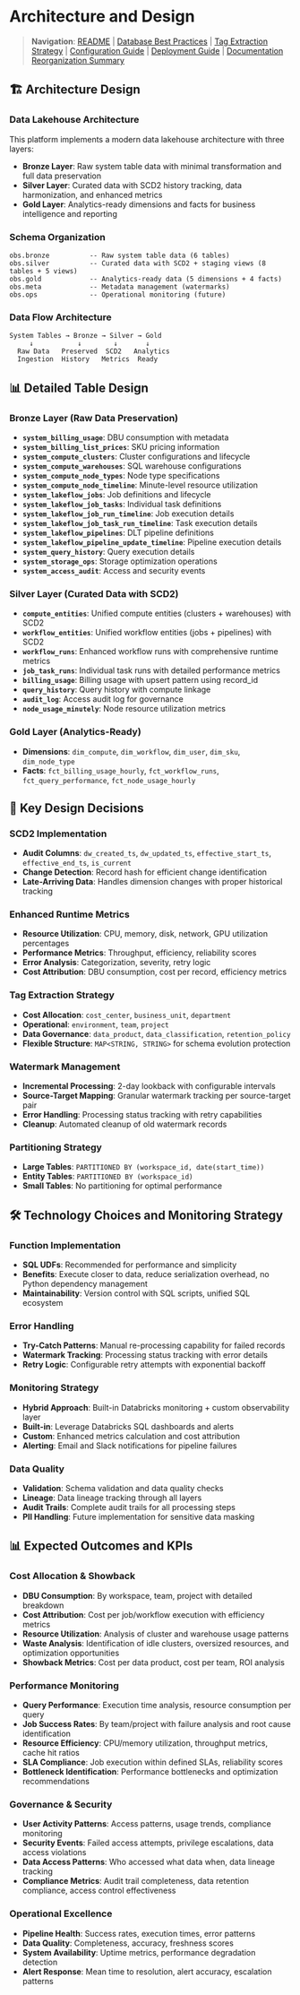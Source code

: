 # Architecture and Design

> **Navigation**: [README](../README.md) | [Database Best Practices](database_best_practices.md) | [Tag Extraction Strategy](tag_extraction_strategy.md) | [Configuration Guide](config_folder_guide.md) | [Deployment Guide](deployment_guide.md) | [Documentation Reorganization Summary](documentation_reorganization_summary.md)

## 🏗️ **Architecture Design**

### **Data Lakehouse Architecture**
This platform implements a modern data lakehouse architecture with three layers:

- **Bronze Layer**: Raw system table data with minimal transformation and full data preservation
- **Silver Layer**: Curated data with SCD2 history tracking, data harmonization, and enhanced metrics
- **Gold Layer**: Analytics-ready dimensions and facts for business intelligence and reporting

### **Schema Organization**
```
obs.bronze          -- Raw system table data (6 tables)
obs.silver          -- Curated data with SCD2 + staging views (8 tables + 5 views)
obs.gold            -- Analytics-ready data (5 dimensions + 4 facts)
obs.meta            -- Metadata management (watermarks)
obs.ops             -- Operational monitoring (future)
```

### **Data Flow Architecture**
```
System Tables → Bronze → Silver → Gold
     ↓           ↓        ↓       ↓
  Raw Data   Preserved  SCD2   Analytics
  Ingestion  History   Metrics  Ready
```

## 📊 **Detailed Table Design**

### **Bronze Layer (Raw Data Preservation)**
- **`system_billing_usage`**: DBU consumption with metadata
- **`system_billing_list_prices`**: SKU pricing information
- **`system_compute_clusters`**: Cluster configurations and lifecycle
- **`system_compute_warehouses`**: SQL warehouse configurations
- **`system_compute_node_types`**: Node type specifications
- **`system_compute_node_timeline`**: Minute-level resource utilization
- **`system_lakeflow_jobs`**: Job definitions and lifecycle
- **`system_lakeflow_job_tasks`**: Individual task definitions
- **`system_lakeflow_job_run_timeline`**: Job execution details
- **`system_lakeflow_job_task_run_timeline`**: Task execution details
- **`system_lakeflow_pipelines`**: DLT pipeline definitions
- **`system_lakeflow_pipeline_update_timeline`**: Pipeline execution details
- **`system_query_history`**: Query execution details
- **`system_storage_ops`**: Storage optimization operations
- **`system_access_audit`**: Access and security events

### **Silver Layer (Curated Data with SCD2)**
- **`compute_entities`**: Unified compute entities (clusters + warehouses) with SCD2
- **`workflow_entities`**: Unified workflow entities (jobs + pipelines) with SCD2
- **`workflow_runs`**: Enhanced workflow runs with comprehensive runtime metrics
- **`job_task_runs`**: Individual task runs with detailed performance metrics
- **`billing_usage`**: Billing usage with upsert pattern using record_id
- **`query_history`**: Query history with compute linkage
- **`audit_log`**: Access audit log for governance
- **`node_usage_minutely`**: Node resource utilization metrics

### **Gold Layer (Analytics-Ready)**
- **Dimensions**: `dim_compute`, `dim_workflow`, `dim_user`, `dim_sku`, `dim_node_type`
- **Facts**: `fct_billing_usage_hourly`, `fct_workflow_runs`, `fct_query_performance`, `fct_node_usage_hourly`

## 🔧 **Key Design Decisions**

### **SCD2 Implementation**
- **Audit Columns**: `dw_created_ts`, `dw_updated_ts`, `effective_start_ts`, `effective_end_ts`, `is_current`
- **Change Detection**: Record hash for efficient change identification
- **Late-Arriving Data**: Handles dimension changes with proper historical tracking

### **Enhanced Runtime Metrics**
- **Resource Utilization**: CPU, memory, disk, network, GPU utilization percentages
- **Performance Metrics**: Throughput, efficiency, reliability scores
- **Error Analysis**: Categorization, severity, retry logic
- **Cost Attribution**: DBU consumption, cost per record, efficiency metrics

### **Tag Extraction Strategy**
- **Cost Allocation**: `cost_center`, `business_unit`, `department`
- **Operational**: `environment`, `team`, `project`
- **Data Governance**: `data_product`, `data_classification`, `retention_policy`
- **Flexible Structure**: `MAP<STRING, STRING>` for schema evolution protection

### **Watermark Management**
- **Incremental Processing**: 2-day lookback with configurable intervals
- **Source-Target Mapping**: Granular watermark tracking per source-target pair
- **Error Handling**: Processing status tracking with retry capabilities
- **Cleanup**: Automated cleanup of old watermark records

### **Partitioning Strategy**
- **Large Tables**: `PARTITIONED BY (workspace_id, date(start_time))`
- **Entity Tables**: `PARTITIONED BY (workspace_id)`
- **Small Tables**: No partitioning for optimal performance

## 🛠️ **Technology Choices and Monitoring Strategy**

### **Function Implementation**
- **SQL UDFs**: Recommended for performance and simplicity
- **Benefits**: Execute closer to data, reduce serialization overhead, no Python dependency management
- **Maintainability**: Version control with SQL scripts, unified SQL ecosystem

### **Error Handling**
- **Try-Catch Patterns**: Manual re-processing capability for failed records
- **Watermark Tracking**: Processing status tracking with error details
- **Retry Logic**: Configurable retry attempts with exponential backoff

### **Monitoring Strategy**
- **Hybrid Approach**: Built-in Databricks monitoring + custom observability layer
- **Built-in**: Leverage Databricks SQL dashboards and alerts
- **Custom**: Enhanced metrics calculation and cost attribution
- **Alerting**: Email and Slack notifications for pipeline failures

### **Data Quality**
- **Validation**: Schema validation and data quality checks
- **Lineage**: Data lineage tracking through all layers
- **Audit Trails**: Complete audit trails for all processing steps
- **PII Handling**: Future implementation for sensitive data masking

## 📊 **Expected Outcomes and KPIs**

### **Cost Allocation & Showback**
- **DBU Consumption**: By workspace, team, project with detailed breakdown
- **Cost Attribution**: Cost per job/workflow execution with efficiency metrics
- **Resource Utilization**: Analysis of cluster and warehouse usage patterns
- **Waste Analysis**: Identification of idle clusters, oversized resources, and optimization opportunities
- **Showback Metrics**: Cost per data product, cost per team, ROI analysis

### **Performance Monitoring**
- **Query Performance**: Execution time analysis, resource consumption per query
- **Job Success Rates**: By team/project with failure analysis and root cause identification
- **Resource Efficiency**: CPU/memory utilization, throughput metrics, cache hit ratios
- **SLA Compliance**: Job execution within defined SLAs, reliability scores
- **Bottleneck Identification**: Performance bottlenecks and optimization recommendations

### **Governance & Security**
- **User Activity Patterns**: Access patterns, usage trends, compliance monitoring
- **Security Events**: Failed access attempts, privilege escalations, data access violations
- **Data Access Patterns**: Who accessed what data when, data lineage tracking
- **Compliance Metrics**: Audit trail completeness, data retention compliance, access control effectiveness

### **Operational Excellence**
- **Pipeline Health**: Success rates, execution times, error patterns
- **Data Quality**: Completeness, accuracy, freshness scores
- **System Availability**: Uptime metrics, performance degradation detection
- **Alert Response**: Mean time to resolution, alert accuracy, escalation patterns

